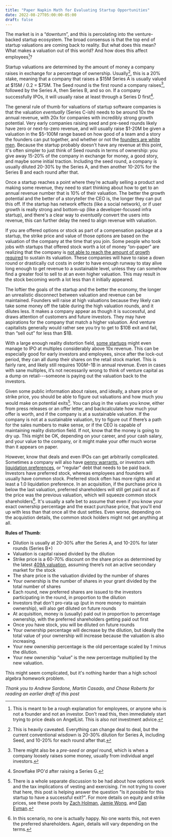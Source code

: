 ```yaml
---
title: "Paper Napkin Math for Evaluating Startup Opportunities"
date: 2022-08-27T05:00:00-05:00
draft: false
---
```


The market is in a “downturn”, and this is percolating into the venture-backed
startup ecosystem. The broad consensus is that the top end of startup valuations
are coming back to reality. But what does this mean? What makes a valuation out
of this world? And how does this affect employees[^1]?

Startup valuations are determined by the amount of money a company raises in
exchange for a percentage of ownership. Usually[^2], this is a 20% stake, meaning
that a company that raises a $15M Series A is usually valued at $15M / 0.2 =
$75M. The Seed round is the first round a company raises[^3], followed by the
Series A, then Series B, and so on. If a company successfully IPOs, it will
usually raise at least through a Series D first[^4].

The general rule of thumb for valuations of startup software companies is that
the valuation _eventually_ (Series C-ish) needs to be around 10x the annual
revenue, with 20x for companies with incredibly strong growth potential. Very
early companies raising seed and pre-seed rounds likely have zero or
next-to-zero revenue, and will usually raise $1-20M be given a valuation in the
$5-100M range based on how good of a team and a story the founders can put
together, and whether or not the [founders are white men][white-male-founders].
Because the startup probably doesn't have any revenue at this point, it's often
simpler to just think of Seed rounds in terms of ownership: you give away 15-20%
of the company in exchange for money, a good story, and maybe some initial
traction. Including the seed round, a company is usually diluted 20-30% by the
Series A, and then another 10-20% for the Series B and each round after that.

Once a startup reaches a point where they’re actually selling a product and
making some revenue, they need to start thinking about how to get to an annual
revenue number that is 10% of their valuation. The better the growth potential
and the better of a storyteller the CEO is, the longer they can put this off. If
the startup has network effects (like a social network), or if user growth is
really strong and bottom-up (like a developer-focused infra startup), and
there's a clear way to _eventually_ convert the users into revenue, this can
further delay the need to align revenue with valuation.

If you are offered options or stock as part of a compensation package at a
startup, the strike price and value of those options are based on the valuation
of the company at the time that you join. Some people who took jobs with
startups that offered stock worth a lot of money “on-paper” are realizing that
the company is [not able to reach the amount of growth required][bolt-oops] to
sustain its valuation. These companies will have to raise a down round or
drastically cut costs in order to have enough runway to stay alive long enough
to get revenue to a sustainable level, unless they can somehow find a greater
fool to sell to at an even higher valuation. This may result in the stock
becoming worth a lot less than it initially appeared.

The loftier the goals of the startup and the better the economy, the longer an
unrealistic disconnect between valuation and revenue can be maintained. Founders
will raise at high valuations because they likely can take some money off the
table during the high valuation rounds, and it dilutes less. It makes a company
appear as though it is successful, and draws attention of customers and future
investors. They may have aspirations for the company that match a higher
valuation. And venture capitalists generally would rather see you try to get to
$10B exit and fail, than “sell out” for less than $1B.

With a large enough reality distortion field, [some startups][nyse-net] might
even manage to IPO at multiples considerably above 10x revenue. This can be
especially good for early investors and employees, since after the lock-out
period, they can all dump their shares on the retail stock market. This is
fairly rare, and likely still requires $100M-$1B in annual revenue. Even in
cases with sane multiples, it’s not necessarily wrong to think of venture
capital as a dump on retail---someone is paying out the valuation back to the
investors.

Given some public information about raises, and ideally, a share price or strike
price, you should be able to figure out valuations and how much you would make
on potential exits[^6]. You can plug in the values you know, either from press
releases or an offer letter, and backcalculate how much your offer is worth, and
if the company is at a sustainable valuation. If the company is not at a
sustainable valuation, try to figure out if there’s a path for the sales numbers
to make sense, or if the CEO is capable of maintaining reality distortion field.
If not, know that the money is going to dry up. This might be OK, depending on
your career, and your cash salary, and your value to the company, or it might
make your offer much worse than it appears on paper.

However, know that deals and even IPOs can get arbitrarily complicated.
Sometimes a company will also have [penny warrants][penny-warrant], or investors
with [liquidation preferences][liq-prefs], or "regular" debt that needs to be
paid back. Investors have preferred stock, whereas employees and founders will
usually have common stock. Preferred stock often has more rights and at least a
1.0 liquidation preference. In an acquisition, if the purchase price is below
the last valuation, preferred shareholders will still get paid out as if the
price was the previous valuation, which will squeeze common stock
shareholders[^5].  It's usually a safe bet to assume that even if you know your
exact ownership percentage and the exact purchase price, that you'll end up with
less than that once all the dust settles. Even worse, depending on the
acquistion details, the common stock holders might not get anything at all.

**Rules of Thumb**:
* Dilution is usually at 20-30% after the Series A, and 10-20% for later rounds (Series B+)
* Valuation is capital raised divided by the dilution
* Strike price is a 60-70% discount on the share price as determined by the latest [409A valuation][409a], assuming there’s not an active secondary market for the stock
* The share price is the valuation divided by the number of shares
* Your ownership is the number of shares in your grant divided by the total number of shares
* Each round, new preferred shares are issued to the investors participating in the round, in proportion to the dilution
* Investors that don't pro-rata up (put in more money to maintain ownership), will also get diluted on future rounds
* At acquisition, money is (usually) paid out in proportion to percentage ownership, with the preferred shareholders getting paid out first
* Once you have stock, you will be diluted on future rounds
* Your ownership percentage will decrease by the dilution, but ideally the total value of your ownership will increase because the valuation is also increasing.
* Your new ownership percentage is the old percentage scaled by 1 minus the dilution.
* Your new ownership “value” is the new percentage multiplied by the new valuation.

This might seem complicated, but it's nothing harder than a high school algebra
homework problem.

_Thank you to Andrew Sardone, Martin Casado, and Chase Roberts for reading an earlier draft of this post_

[white-male-founders]: https://www.techstars.com/the-line/pov/why-do-white-men-raise-more-vc-dollars-than-anyone-else
[bolt-oops]: https://www.nytimes.com/2022/05/10/business/bolt-start-up-ryan-breslow-investors.html
[nyse-net]: https://www.google.com/finance/quote/NET:NYSE
[liq-prefs]: https://www.investopedia.com/terms/l/liquidation-preference.asp
[penny-warrant]: https://www.cooleygo.com/what-you-should-know-about-warrants/
[409a]: https://carta.com/blog/what-is-a-409a-valuation
[holman-options]: https://zachholman.com/posts/fuck-your-90-day-exercise-window/
[wong-options]: https://jamie-wong.com/post/valley-equity/
[dan-options]: https://medium.com/@DanEyman/8-questions-to-ask-about-startup-equity-before-accepting-the-job-a9c8954b6ad7

[^1]: This is meant to be a rough explanation for employees, or anyone who is not a founder and not an investor. Don't read this, then immediately start trying to price deals on AngelList. This is also _not_ investment advice.
[^2]: This is heavily caveated. Everything can change deal to deal, but the current conventional wisdown is 20-30% dilution for Series A, including Seed, and 10-20% for each round after that.
[^3]: There might also be a _pre-seed_ or _angel_ round, which is when a company loosely raises some money, usually from individual angel investors.
[^4]: Snowflake IPO'd after raising a Series G.
[^5]: In this scenario, no one is actually happy. No one wants this, not even the preferred shareholders. Again, details will vary depending on the terms.
[^6]: There is a whole separate discussion to be had about how options work and the tax implications of vesting and exercising. I'm not trying to cover that here, this post is helping answer the question "Is it _possible_ for this startup to have a successful exit?". For more details on equity and strike prices, see these posts by [Zach Holman][holman-options], [Jamie Wong][wong-options], and [Dan Eyman][dan-options].
